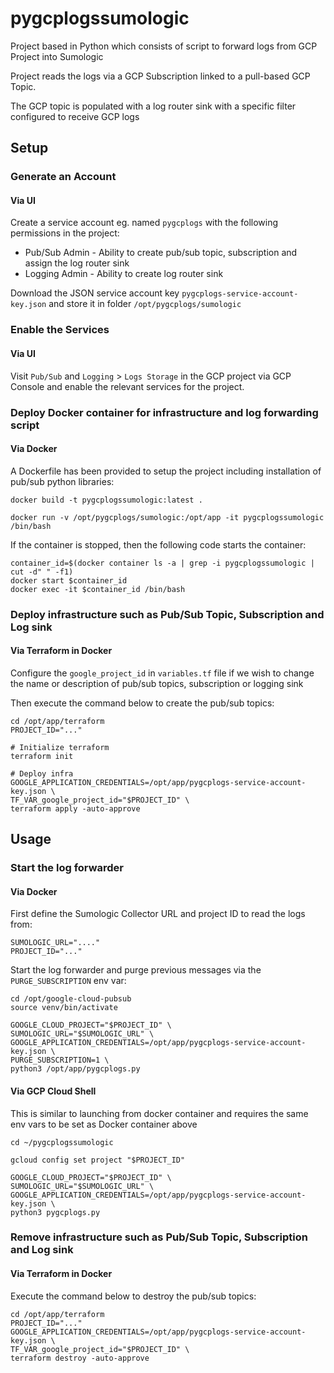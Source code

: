 # pygcplogssumologic
Project based in Python which consists of script to forward logs from GCP Project
into Sumologic

Project reads the logs via a GCP Subscription linked to a pull-based GCP Topic.

The GCP topic is populated with a log router sink with a specific filter 
configured to receive GCP logs

## Setup

### Generate an Account

#### Via UI

Create a service account eg. named `pygcplogs` with the following permissions in the 
project: 
* Pub/Sub Admin - Ability to create pub/sub topic, subscription and assign the 
log router sink
* Logging Admin - Ability to create log router sink

Download the JSON service account key `pygcplogs-service-account-key.json` and store 
it in folder `/opt/pygcplogs/sumologic`

### Enable the Services

#### Via UI

Visit `Pub/Sub` and `Logging` > `Logs Storage` in the GCP project via GCP Console 
and enable the relevant services for the project.

### Deploy Docker container for infrastructure and log forwarding script

#### Via Docker

A Dockerfile has been provided to setup the project including installation of 
pub/sub python libraries:
```
docker build -t pygcplogssumologic:latest .

docker run -v /opt/pygcplogs/sumologic:/opt/app -it pygcplogssumologic /bin/bash
```

If the container is stopped, then the following code starts the container:
```
container_id=$(docker container ls -a | grep -i pygcplogssumologic | cut -d" " -f1)
docker start $container_id
docker exec -it $container_id /bin/bash
```

### Deploy infrastructure such as Pub/Sub Topic, Subscription and Log sink

#### Via Terraform in Docker
Configure the `google_project_id` in `variables.tf` file if we wish to change the
name or description of pub/sub topics, subscription or logging sink

Then execute the command below to create the pub/sub topics:
```
cd /opt/app/terraform
PROJECT_ID="..."

# Initialize terraform
terraform init

# Deploy infra
GOOGLE_APPLICATION_CREDENTIALS=/opt/app/pygcplogs-service-account-key.json \
TF_VAR_google_project_id="$PROJECT_ID" \
terraform apply -auto-approve
```

## Usage

### Start the log forwarder

#### Via Docker
First define the Sumologic Collector URL and project ID to read the logs from: 
```
SUMOLOGIC_URL="...."   
PROJECT_ID="..."
```

Start the log forwarder and purge previous messages via the `PURGE_SUBSCRIPTION` env var:
```
cd /opt/google-cloud-pubsub
source venv/bin/activate

GOOGLE_CLOUD_PROJECT="$PROJECT_ID" \
SUMOLOGIC_URL="$SUMOLOGIC_URL" \
GOOGLE_APPLICATION_CREDENTIALS=/opt/app/pygcplogs-service-account-key.json \
PURGE_SUBSCRIPTION=1 \
python3 /opt/app/pygcplogs.py
```

#### Via GCP Cloud Shell
This is similar to launching from docker container and requires the same env 
vars to be set as Docker container above
```
cd ~/pygcplogssumologic

gcloud config set project "$PROJECT_ID"

GOOGLE_CLOUD_PROJECT="$PROJECT_ID" \
SUMOLOGIC_URL="$SUMOLOGIC_URL" \
GOOGLE_APPLICATION_CREDENTIALS=/opt/app/pygcplogs-service-account-key.json \
python3 pygcplogs.py
```

### Remove infrastructure such as Pub/Sub Topic, Subscription and Log sink

#### Via Terraform in Docker
Execute the command below to destroy the pub/sub topics:
```
cd /opt/app/terraform
PROJECT_ID="..."
GOOGLE_APPLICATION_CREDENTIALS=/opt/app/pygcplogs-service-account-key.json \
TF_VAR_google_project_id="$PROJECT_ID" \
terraform destroy -auto-approve
```